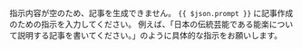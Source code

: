 指示内容が空のため、記事を生成できません。  `{{ $json.prompt }}` に記事作成のための指示を入力してください。 例えば、「日本の伝統芸能である能楽について説明する記事を書いてください。」のように具体的な指示をお願いします。
